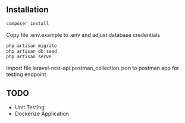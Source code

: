 ## Installation ##

```php
composer install
```

Copy file .env.example to .env and adjust database credentials

```php
php artisan migrate
php artisan db:seed
php artisan serve
```

Import file laravel-rest-api.postman_collection.json to postman app for testing endpoint


## TODO ##
- Unit Testing
- Dockerize Application
